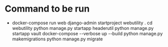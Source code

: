 # Command to be run 
* docker-compose run web django-admin startproject webutility .
    cd webutility
    python manage.py startapp headerutil
    python manage.py startapp vault
    docker-compose --verbose up --build
    python manage.py makemigrations
    python manage.py migrate 
